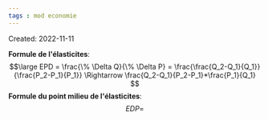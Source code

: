 ```yaml
---
tags : mod economie
---
```

Created: 2022-11-11 

**Formule de l'élasticites**: 
$$\large EPD = \frac{\% \Delta Q}{\% \Delta P} = \frac{\frac{Q_2-Q_1}{Q_1}}{\frac{P_2-P_1}{P_1}} \Rightarrow \frac{Q_2-Q_1}{P_2-P_1}*\frac{P_1}{Q_1}  $$
**Formule du point milieu de l'élasticites**:
$$EDP = $$